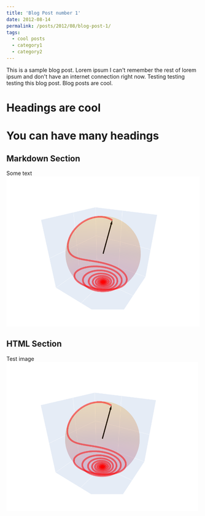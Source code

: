 ```yaml
---
title: 'Blog Post number 1'
date: 2012-08-14
permalink: /posts/2012/08/blog-post-1/
tags:
  - cool posts
  - category1
  - category2
---
```


This is a sample blog post. Lorem ipsum I can't remember the rest of lorem ipsum and don't have an internet connection right now. Testing testing testing this blog post. Blog posts are cool.

Headings are cool
======

You can have many headings
======

Markdown Section
------
Some text
![Alt text for accessibility](/images/fm_precession.jpg)

HTML Section
------
Test image
<img src="/images/fm_precession.jpg" alt="My image description" width="500">
